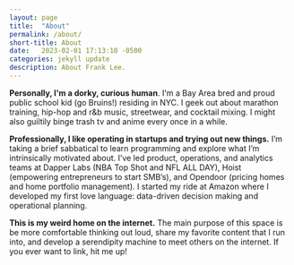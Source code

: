 ```yaml
---
layout: page
title:  "About"
permalink: /about/
short-title: About
date:   2023-02-01 17:13:10 -0500
categories: jekyll update
description: About Frank Lee.
---
```


**Personally, I'm a dorky, curious human**. I'm a Bay Area bred and proud public school kid (go Bruins!) residing in NYC. I geek out about marathon training, hip-hop and r&b music, streetwear, and cocktail mixing. I might also guiltily binge trash tv and anime every once in a while.

**Professionally, I like operating in startups and trying out new things.** I’m taking a brief sabbatical to learn programming and explore what I’m intrinsically motivated about. I’ve led product, operations, and analytics teams at Dapper Labs (NBA Top Shot and NFL ALL DAY), Hoist (empowering entrepreneurs to start SMB’s), and Opendoor (pricing homes and home portfolio management). I started my ride at Amazon where I developed my first love language: data-driven decision making and operational planning.

**This is my weird home on the internet.** The main purpose of this space is be more comfortable thinking out loud, share my favorite content that I run into, and develop a serendipity machine to meet others on the internet. If you ever want to link, hit me up!